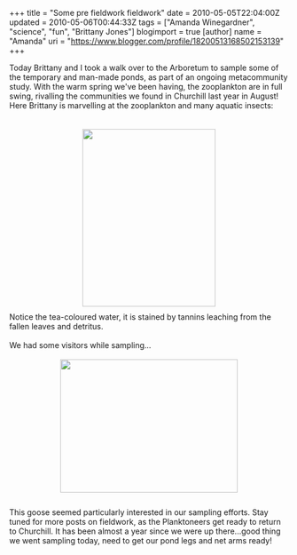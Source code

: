 +++
title = "Some pre fieldwork fieldwork"
date = 2010-05-05T22:04:00Z
updated = 2010-05-06T00:44:33Z
tags = ["Amanda Winegardner", "science", "fun", "Brittany Jones"]
blogimport = true 
[author]
	name = "Amanda"
	uri = "https://www.blogger.com/profile/18200513168502153139"
+++

<div>Today Brittany and I took a walk over to the Arboretum to sample some of the temporary and man-made ponds, as part of an ongoing metacommunity study. With the warm spring we've been having, the zooplankton are in full swing, rivalling the communities we found in Churchill last year in August!</div><div>Here Brittany is marvelling at the zooplankton and many aquatic insects:</div><br /><div></div><br /><img alt="" border="0" id="BLOGGER_PHOTO_ID_5467988199312942834" src="http://3.bp.blogspot.com/_IMUNzF30t7M/S-IyS_ATZvI/AAAAAAAAAI4/-pQ-ZhflIZo/s320/DSCN3153.JPG" style="cursor: hand; display: block; height: 320px; margin: 0px auto 10px; text-align: center; width: 240px;" />Notice the tea-coloured water, it is stained by tannins leaching from the fallen leaves and detritus. <br /><br />We had some visitors while sampling...<br /><br /><div><img alt="" border="0" id="BLOGGER_PHOTO_ID_5467989344898117714" src="http://4.bp.blogspot.com/_IMUNzF30t7M/S-IzVqpF8FI/AAAAAAAAAJA/7xBdVEPOUWs/s320/DSCN3158.JPG" style="cursor: hand; display: block; height: 240px; margin: 0px auto 10px; text-align: center; width: 320px;" /></div><br />This goose seemed particularly interested in our sampling efforts. Stay tuned for more posts on fieldwork, as the Planktoneers get ready to return to Churchill. It has been almost a year since we were up there...good thing we went sampling today, need to get our pond legs and net arms ready!

